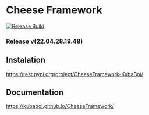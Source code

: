 # Cheese Framework

[![Release Build](https://github.com/KubaBoi/CheeseFramework/actions/workflows/realeaseDate.yml/badge.svg?branch=main)](https://github.com/KubaBoi/CheeseFramework/actions/workflows/realeaseDate.yml)

### Release v(22.04.28.19.48)

## Instalation

https://test.pypi.org/project/CheeseFramework-KubaBoi/

## Documentation

https://kubaboi.github.io/CheeseFramework/